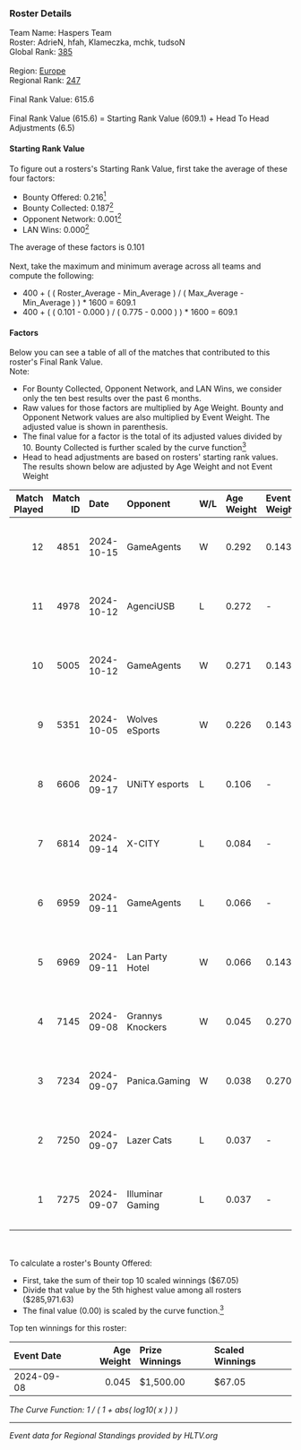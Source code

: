 ### Roster Details<br />
Team Name: Haspers Team<br />
Roster: AdrieN, hfah, Klameczka, mchk, tudsoN<br />
Global Rank: [385](../../standings_global_2025_02_28.md)<br />
<br />
Region: [Europe]( ../../standings_europe_2025_02_28.md)<br />
Regional Rank: [247]( ../../standings_europe_2025_02_28.md)<br />
<br />
Final Rank Value:  615.6<br />
<br />
Final Rank Value (615.6) = Starting Rank Value (609.1) + Head To Head Adjustments (6.5)<br />

#### Starting Rank Value<br />
To figure out a rosters's Starting Rank Value, first take the average of these four factors:<br />
- Bounty Offered: 0.216[<sup>1</sup>](#table2)
- Bounty Collected: 0.187[<sup>2</sup>](#table1)
- Opponent Network: 0.001[<sup>2</sup>](#table1)
- LAN Wins: 0.000[<sup>2</sup>](#table1)

The average of these factors is 0.101<br />
<br />
Next, take the maximum and minimum average across all teams and compute the following:<br />
- 400 + ( ( Roster_Average - Min_Average ) / ( Max_Average - Min_Average ) ) * 1600 = 609.1
- 400 + ( ( 0.101 - 0.000 ) / ( 0.775 - 0.000 ) ) * 1600 = 609.1


#### Factors<br />
Below you can see a table of all of the matches that contributed to this roster's Final Rank Value.<br />
Note:<br />

- For Bounty Collected, Opponent Network, and LAN Wins, we consider only the ten best results over the past 6 months.
- Raw values for those factors are multiplied by Age Weight. Bounty and Opponent Network values are also multiplied by Event Weight. The adjusted value is shown in parenthesis.
- The final value for a factor is the total of its adjusted values divided by 10. Bounty Collected is further scaled by the curve function[<sup>3</sup>](#curveFunction)
- Head to head adjustments are based on rosters' starting rank values. The results shown below are adjusted by Age Weight and not Event Weight
<span id="table1"></span><br />


| Match Played | Match ID | Date       | Opponent         | W/L | Age Weight | Event Weight | Bounty Collected | Opponent Network | LAN Wins  | H2H Adj. | Roster                                   |
| -: | -: | :- | :- | :- | :- | :- | :- | :- | :- | -: | :- |
|           12 |     4851 | 2024-10-15 | GameAgents       | W   | 0.292      | 0.143        | 0.006 (0.000)    | 0.183 (0.008)    | 0 (0.000) |     6.33 | AdrieN, hfah, Klameczka, mchk, tudsoN    |
|           11 |     4978 | 2024-10-12 | AgenciUSB        | L   | 0.272      | -            | -                | -                | -         |    -5.59 | AdrieN, hfah, Klameczka, mchk, tudsoN    |
|           10 |     5005 | 2024-10-12 | GameAgents       | W   | 0.271      | 0.143        | 0.006 (0.000)    | 0.183 (0.007)    | 0 (0.000) |     6.03 | AdrieN, hfah, Klameczka, mchk, tudsoN    |
|            9 |     5351 | 2024-10-05 | Wolves eSports   | W   | 0.226      | 0.143        | 0.000 (0.000)    | 0.000 (0.000)    | 0 (0.000) |     1.70 | AdrieN, hfah, Klameczka, mchk, tudsoN    |
|            8 |     6606 | 2024-09-17 | UNiTY esports    | L   | 0.106      | -            | -                | -                | -         |    -0.62 | AdrieN, hfah, Klameczka, Markoś, sk1tt   |
|            7 |     6814 | 2024-09-14 | X-CITY           | L   | 0.084      | -            | -                | -                | -         |    -1.82 | AdrieN, hfah, Klameczka, sk1tt, yukitoro |
|            6 |     6959 | 2024-09-11 | GameAgents       | L   | 0.066      | -            | -                | -                | -         |    -0.64 | AdrieN, hfah, Klameczka, sk1tt, woozzzi  |
|            5 |     6969 | 2024-09-11 | Lan Party Hotel  | W   | 0.066      | 0.143        | 0.000 (0.000)    | 0.005 (0.000)    | 0 (0.000) |     0.68 | AdrieN, hfah, Klameczka, sk1tt, woozzzi  |
|            4 |     7145 | 2024-09-08 | Grannys Knockers | W   | 0.045      | 0.270        | 0.001 (0.000)    | 0.004 (0.000)    | 0 (0.000) |     0.74 | AdrieN, hfah, Klameczka, sk1tt, yukitoro |
|            3 |     7234 | 2024-09-07 | Panica.Gaming    | W   | 0.038      | 0.270        | 0.000 (0.000)    | 0.000 (0.000)    | 0 (0.000) |     0.28 | AdrieN, hfah, Klameczka, sk1tt, yukitoro |
|            2 |     7250 | 2024-09-07 | Lazer Cats       | L   | 0.037      | -            | -                | -                | -         |    -0.39 | AdrieN, hfah, Klameczka, sk1tt, yukitoro |
|            1 |     7275 | 2024-09-07 | Illuminar Gaming | L   | 0.037      | -            | -                | -                | -         |    -0.19 | AdrieN, hfah, Klameczka, sk1tt, yukitoro |

<br />
<span id="table2"></span><br />
To calculate a roster's Bounty Offered:<br />

- First, take the sum of their top 10 scaled winnings ($67.05)
- Divide that value by the 5th highest value among all rosters ($285,971.63)
- The final value (0.00) is scaled by the curve function.[<sup>3</sup>](#curveFunction)

Top ten winnings for this roster:<br />

| Event Date | Age Weight | Prize Winnings | Scaled Winnings |
| :- | -: | :- | :- |
| 2024-09-08 |      0.045 | $1,500.00      | $67.05          |


<span id="curveFunction"></span>_The Curve Function: 1 / ( 1 + abs( log10( x ) ) )_<br />

---
_Event data for Regional Standings provided by HLTV.org_<br />
